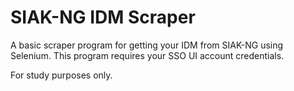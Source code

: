 # SIAK-NG IDM Scraper
A basic scraper program for getting your IDM from SIAK-NG using Selenium. This program requires your SSO UI account credentials.

For study purposes only.